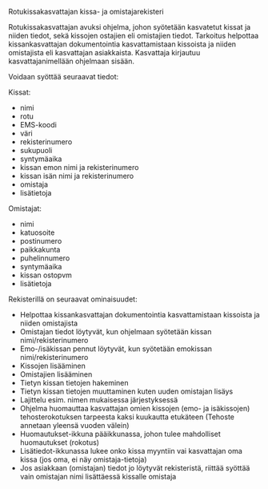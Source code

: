 Rotukissakasvattajan kissa- ja omistajarekisteri

Rotukissakasvattajan avuksi ohjelma, johon syötetään kasvatetut kissat ja niiden tiedot, sekä kissojen ostajien eli omistajien tiedot. Tarkoitus helpottaa kissankasvattajan dokumentointia kasvattamistaan kissoista ja niiden omistajista eli kasvattajan asiakkaista.
Kasvattaja kirjautuu kasvattajanimellään ohjelmaan sisään.

Voidaan syöttää seuraavat tiedot:

Kissat:

- nimi
- rotu
- EMS-koodi
- väri
- rekisterinumero
- sukupuoli
- syntymäaika
- kissan emon nimi ja rekisterinumero
- kissan isän nimi ja rekisterinumero
- omistaja
- lisätietoja

Omistajat:

- nimi
- katuosoite
- postinumero
- paikkakunta
- puhelinnumero
- syntymäaika
- kissan ostopvm
- lisätietoja

Rekisterillä on seuraavat ominaisuudet:
- Helpottaa kissankasvattajan dokumentointia kasvattamistaan kissoista ja niiden omistajista
- Omistajan tiedot löytyvät, kun ohjelmaan syötetään kissan nimi/rekisterinumero
- Emo-/isäkissan pennut löytyvät, kun syötetään emokissan nimi/rekisterinumero
- Kissojen lisääminen
- Omistajien lisääminen
- Tietyn kissan tietojen hakeminen
- Tietyn kissan tietojen muuttaminen kuten uuden omistajan lisäys
- Lajittelu esim. nimen mukaisessa järjestyksessä
- Ohjelma huomauttaa kasvattajan omien kissojen (emo- ja isäkissojen) tehosterokotuksen tarpeesta kaksi kuukautta etukäteen (Tehoste annetaan yleensä vuoden välein)
- Huomautukset-ikkuna pääikkunassa, johon tulee mahdolliset huomautukset (rokotus)
- Lisätiedot-ikkunassa lukee onko kissa myyntiin vai kasvattajan oma kissa (jos oma, ei näy omistaja-tietoja)
- Jos asiakkaan (omistajan) tiedot jo löytyvät rekisteristä, riittää syöttää vain omistajan nimi lisättäessä kissalle omistaja
